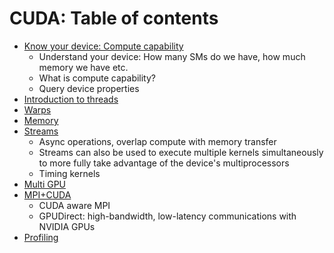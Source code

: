 # CUDA: Table of contents
- [Know your device: Compute capability](https://github.com/prav-nak/cuda/tree/main/0_device_query)
  - Understand your device: How many SMs  do we have, how much memory we have etc.
  - What is compute capability?
  - Query device properties
- [Introduction to threads](https://github.com/prav-nak/cuda/tree/main/1_Intro_Threads)
- [Warps](https://github.com/prav-nak/cuda/tree/main/2_warps)
- [Memory](https://github.com/prav-nak/cuda/tree/main/3_memory_stuff)
- [Streams]()
  - Async operations, overlap compute with memory transfer
  - Streams can also be used to execute multiple kernels simultaneously to more fully take advantage of the device's multiprocessors
  - Timing kernels
- [Multi GPU]()
- [MPI+CUDA]()
    - CUDA aware MPI
    - GPUDirect: high-bandwidth, low-latency communications with NVIDIA GPUs
- [Profiling]()
